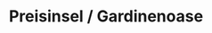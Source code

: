 ---
title: "Preisinsel / Gardinenoase"
url: /lauchhammer/preisinsel-gardinenoase/
shop: Haushaltsartikel
---